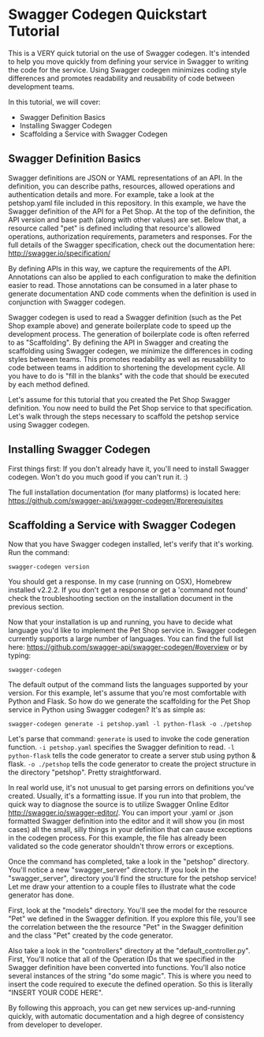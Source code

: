# Swagger Codegen Quickstart Tutorial
This is a VERY quick tutorial on the use of Swagger codegen.  It's intended to help you move quickly from defining your service in Swagger to writing the code for the service.  Using Swagger codegen minimizes coding style differences and promotes readability and reusability of code between development teams.

In this tutorial, we will cover:
* Swagger Definition Basics
* Installing Swagger Codegen
* Scaffolding a Service with Swagger Codegen


## Swagger Definition Basics
Swagger definitions are JSON or YAML representations of an API.  In the definition, you can describe paths, resources, allowed operations and authentication details and more.  For example, take a look at the petshop.yaml file included in this repository.  In this example, we have the Swagger definition of the API for a Pet Shop.  At the top of the definition, the API version and base path (along with other values) are set.  Below that, a resource called "pet" is defined including that resource's allowed operations, authorization requirements, parameters and responses.  For the full details of the Swagger specification, check out the documentation here:  http://swagger.io/specification/

By defining APIs in this way, we capture the requirements of the API.  Annotations can also be applied to each configuration to make the definition easier to read.  Those annotations can be consumed in a later phase to generate documentation AND code comments when the definition is used in conjunction with Swagger codegen.

Swagger codegen is used to read a Swagger definition (such as the Pet Shop example above) and generate boilerplate code to speed up the development process.  The generation of boilerplate code is often referred to as "Scaffolding".  By defining the API in Swagger and creating the scaffolding using Swagger codegen, we minimize the differences in coding styles between teams.  This promotes readability as well as reusablility to code between teams in addition to shortening the development cycle.  All you have to do is "fill in the blanks" with the code that should be executed by each method defined.

Let's assume for this tutorial that you created the Pet Shop Swagger definition.  You now need to build the Pet Shop service to that specification.  Let's walk through the steps necessary to scaffold the petshop service using Swagger codegen.  

## Installing Swagger Codegen
First things first:  If you don't already have it, you'll need to install Swagger codegen.  Won't do you much good if you can't run it.  :)

The full installation documentation (for many platforms) is located here:  https://github.com/swagger-api/swagger-codegen/#prerequisites

## Scaffolding a Service with Swagger Codegen

Now that you have Swagger codegen installed, let's verify that it's working.  Run the command:

`swagger-codegen version`

You should get a response.  In my case (running on OSX), Homebrew installed v2.2.2.  If you don't get a response or get a 'command not found' check the troubleshooting section on the installation document in the previous section.

Now that your installation is up and running, you have to decide what language you'd like to implement the Pet Shop service in.  Swagger codegen currently supports a large number of languages.  You can find the full list here:  https://github.com/swagger-api/swagger-codegen/#overview or by typing:

`swagger-codegen`

The default output of the command lists the languages supported by your version.  For this example, let's assume that you're most comfortable with Python and Flask.  So how do we generate the scaffolding for the Pet Shop service in Python using Swagger codegen?  It's as simple as:

`swagger-codegen generate -i petshop.yaml -l python-flask -o ./petshop`

Let's parse that command:  `generate` is used to invoke the code generation function.  `-i petshop.yaml` specifies the Swagger definition to read.  `-l python-flask` tells the code generator to create a server stub using python & flask.  `-o ./petshop` tells the code generator to create the project structure in the directory "petshop".  Pretty straightforward.  

In real world use, it's not unusual to get parsing errors on definitions you've created.  Usually, it's a formatting issue.  If you run into that problem, the quick way to diagnose the source is to utilize Swagger Online Editor http://swagger.io/swagger-editor/.  You can import your .yaml or .json formatted Swagger definition into the editor and it will show you (in most cases) all the small, silly things in your definition that can cause exceptions in the codegen process.  For this example, the file has already been validated so the code generator shouldn't throw errors or exceptions.  

Once the command has completed, take a look in the "petshop" directory.  You'll notice a new "swagger_server" directory.  If you look in the "swagger_server", directory you'll find the structure for the petshop service!  Let me draw your attention to a couple files to illustrate what the code generator has done.  

First, look at the "models" directory.  You'll see the model for the resource "Pet" we defined in the Swagger definition.  If you explore this file, you'll see the correlation between the the resource "Pet" in the Swagger definition and the class "Pet" created by the code generator.  

Also take a look in the "controllers" directory at the "default_controller.py".  First, You'll notice that all of the Operation IDs that we specified in the Swagger definition have been converted into functions.  You'll also notice several instances of the string "do some magic".  This is where you need to insert the code required to execute the defined operation.  So this is literally "INSERT YOUR CODE HERE".

By following this approach, you can get new services up-and-running quickly, with automatic documentation and a high degree of consistency from developer to developer.  
